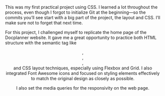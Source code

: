 This was my first practical project using CSS. I learned a lot throughout the process, even though I forgot to initialize Git at the beginning—so the commits you’ll see start with a big part of the project, the layout and CSS. I’ll make sure not to forget that next time.

For this project, I challenged myself to replicate the home page of the Docplanner website.
It gave me a great opportunity to practice both HTML structure with the semantic tag like <header>, <footer>, <nav>, <section> and CSS layout techniques, especially using Flexbox and Grid.
I also integrated Font Awesome icons and focused on styling elements effectively to match the original design as closely as possible.

I also set the media queries for the responsivity on the web page.
